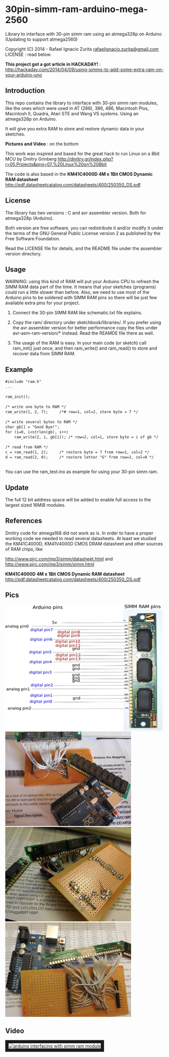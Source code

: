
30pin-simm-ram-arduino-mega-2560
======================

Library to interface with 30-pin simm ram using an atmega328p on Arduino (Updating to support atmega2560)

Copyright (C) 2014 - Rafael Ignacio Zurita <rafaelignacio.zurita@gmail.com>
LICENSE : read below.

**This project got a got article in HACKADAY!** : http://hackaday.com/2014/04/09/using-simms-to-add-some-extra-ram-on-your-arduino-uno

Introduction
------------

This repo contains the library to interface with 30-pin simm ram modules,
like the ones which were used in AT (286), 386, 486, Macintosh Plus, 
Macintosh II, Quadra, Atari STE and Wang VS systems. Using an atmega328p on
Arduino.

It will give you extra RAM to store and restore dynamic data 
in your sketches.

__Pictures and Video__ : on the bottom

This work was inspired and based for the great hack to run Linux
on a 8bit MCU by Dmitry Grinberg
http://dmitry.gr/index.php?r=05.Projects&proj=07.%20Linux%20on%208bit

The code is also based in the __KM41C4000D 4M x 1Bit CMOS Dynamic RAM datasheet__ http://pdf.datasheetcatalog.com/datasheets/400/250350_DS.pdf

License
-------

The library has two versions : C and avr assembler version. Both for
atmega328p (Arduino).

Both version are free software, you can redistribute it and/or modify
it under the terms of the GNU General Public License version 2 as
published by the Free Software Foundation.

Read the LICENSE file for details, and the README file under the assembler
version directory.


Usage
-----

WARNING: using this kind of RAM will put your Arduino CPU to refresh the SIMM RAM
data part of the time. It means that your sketches (programs) could run 
a little slower than before.
Also, we need to use most of the Arduino pins to be soldered with SIMM RAM pins
so there will be just few available extra pins for your project.

 1. Connect the 30-pin SIMM RAM like schematic.txt file explains.

 2. Copy the ram/ directory under sketchbook/libraries/.
If you prefer using the avr assembler version for better performance
copy the files under avr-asm-ram-version/* instead. Read the REAMDE
file there as well.

 3. The usage of the RAM is easy. In your main code (or sketch) call ram_init()
just once, and then ram_write() and ram_read() to store and recover
data from SIMM RAM.


Example
-------

```
#include "ram.h"
...

ram_init();

/* write one byte to RAM */
ram_write(1, 2, 7);		/*# row=1, col=2, store byte = 7 */

/* write several bytes to RAM */
char gb[] = "Good Bye!";
for (i=0, i<strlen(gb), i++)
	ram_write(2, i, gb[i]);	/* row=2, col=i, store byte = i of gb */

/* read from RAM */
c = ram_read(1, 2);		/* restore byte = 7 from row=1, col=2 */
d = ram_read(2, 0);		/* restore letter "G" from row=2, col=0 */
	
```

You can use the ram_test.ino as example for using your 30-pin simm ram.

Update
----------
The full 12 bit address space will be added to enable full access to the largest sized 16MiB modules. 

References
----------

Dmitry code for atmega168 did not work as is.
In order to have a proper working code we needed to read several
datasheets. At least we studied the KM41C4000D, KM41V4000D CMOS DRAM 
datasheet and other sources of RAM chips, like 

http://www.pjrc.com/mp3/simm/datasheet.html 
and
http://www.pjrc.com/mp3/simm/simm.html

__KM41C4000D 4M x 1Bit CMOS Dynamic RAM datasheet__ http://pdf.datasheetcatalog.com/datasheets/400/250350_DS.pdf

Pics
----

<img src="https://github.com/zrafa/zrafa.github.io/blob/master/ram-atmega328p-arduino/ram-arduino-sch.jpg?raw=true" alt="simm ram and atmega328p" width="500" height="400">
<img src="https://github.com/zrafa/zrafa.github.io/blob/master/ram-atmega328p-arduino/ram-arduino3.jpg?raw=true" alt="simm ram and atmega328p" width="400" height="300">
<img src="https://github.com/zrafa/zrafa.github.io/blob/master/ram-atmega328p-arduino/ram-arduino2.jpg?raw=true" alt="simm ram and atmega328p" width="400" height="300">
<img src="https://github.com/zrafa/zrafa.github.io/blob/master/ram-atmega328p-arduino/ram-arduino.jpg?raw=true" alt="simm ram and atmega328p" width="400" height="300">


Video
-----

<a href="http://www.youtube.com/watch?feature=player_embedded&v=Yah3ViEggxA"
target="_blank"><img src="http://img.youtube.com/vi/Yah3ViEggxA/0.jpg" 
alt="arduino interfacing with simm ram module" width="320" height="240" border="10" /></a>


